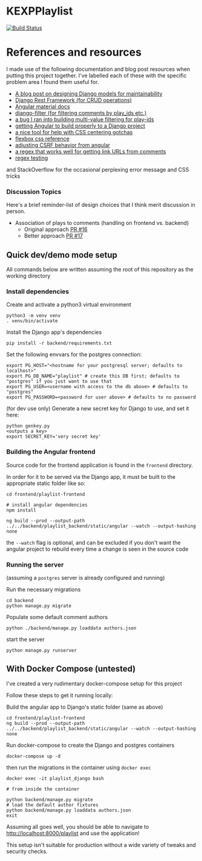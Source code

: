 # KEXPPlaylist
[![Build Status](https://travis-ci.com/johnlawsharrison/KEXPPlaylist.svg?branch=master)](https://travis-ci.com/johnlawsharrison/KEXPPlaylist)


# References and resources
I made use of the following documentation and blog post resources when putting this project together. I've labelled each of these with the specific problem area I found them useful for.

   * [A blog post on designing Django models for maintainability](https://blog.kevinastone.com/django-model-behaviors)
   * [Django Rest Framework (for CRUD operations)](https://www.django-rest-framework.org/api-guide/)
   * [Angular material docs](https://material.angular.io)
   * [django-filter (for filtering comments by play_ids etc.)](https://django-filter.readthedocs.io/en/master/ref/filters.html)
   * [a bug I ran into building multi-value filtering for play-ids](https://stackoverflow.com/questions/8144582/django-how-do-i-use-a-string-as-the-keyword-in-a-q-statement)
   * [getting Angular to build properly to a Django project](https://medium.com/swlh/django-angular-4-a-powerful-web-application-60b6fb39ef34)
   * [a nice tool for help with CSS centering gotchas](http://howtocenterincss.com/)
   * [flexbox css reference](https://css-tricks.com/snippets/css/a-guide-to-flexbox/#article-header-id-7)
   * [adjusting CSRF behavior from angular](https://stackoverflow.com/a/47591912)
   * [a regex that works well for getting link URLs from comments](https://stackoverflow.com/questions/3809401/what-is-a-good-regular-expression-to-match-a-url)
   * [regex testing](https://regexr.com/)

and StackOverflow for the occasional perplexing error message and CSS tricks

### Discussion Topics

Here's a brief reminder-list of design choices that I think merit discussion in person.

- Association of plays to comments (handling on frontend vs. backend)
	- Original approach [PR #16](https://github.com/johnlawsharrison/KEXPPlaylist/pull/16)
	- Better approach [PR #17](https://github.com/johnlawsharrison/KEXPPlaylist/pull/17)

## Quick dev/demo mode setup

All commands below are written assuming the root of this repository as the working directory

### Install dependencies

Create and activate a python3 virtual environment

```
python3 -m venv venv
. venv/bin/activate
```

Install the Django app's dependencies

```
pip install -r backend/requirements.txt
```

Set the following envvars for the postgres connection:

```
export PG_HOST="<hostname for your postgresql server; defaults to localhost>"
export PG_DB_NAME="playlist" # create this DB first; defaults to "postgres" if you just want to use that
export PG_USER=<username with access to the db above> # defaults to "postgres"
export PG_PASSWORD=<password for user above> # defaults to no password
```

(for dev use only)
Generate a new secret key for Django to use, and set it here:

```
python genkey.py
<outputs a key>
export SECRET_KEY='very secret key'
```

### Building the Angular frontend

Source code for the frontend application is found in the `frontend` directory.

In order for it to be served via the Django app, it must be built to the appropriate static folder like so:

```
cd frontend/playlist-frontend

# install angular dependencies
npm install

ng build --prod --output-path ../../backend/playlist_backend/static/angular --watch --output-hashing none
```

the `--watch` flag is optional, and can be excluded if you don't want the angular project
to rebuild every time a change is seen in the source code

### Running the server

(assuming a `postgres` server is already configured and running)

Run the necessary migrations

```
cd backend
python manage.py migrate
```

Populate some default comment authors

```
python ./backend/manage.py loaddata authors.json
```

start the server

```
python manage.py runserver
```

## With Docker Compose (untested)

I've created a very rudimentary docker-compose setup for this project

Follow these steps to get it running locally:

Build the angular app to Django's static folder (same as above)

```
cd frontend/playlist-frontend
ng build --prod --output-path ../../backend/playlist_backend/static/angular --watch --output-hashing none
```

Run docker-compose to create the Django and postgres containers

```
docker-compose up -d
```

then run the migrations in the container using `docker exec`

```
docker exec -it playlist_django bash

# from inside the container

python backend/manage.py migrate
# load the default author fixtures
python backend/manage.py loaddata authors.json
exit
```
Assuming all goes well, you should be able to navigate to [http://localhost:8000/playlist](http://localhost:8000/playlist) and use the application!

This setup isn't suitable for production without a wide variety of tweaks and security checks.
